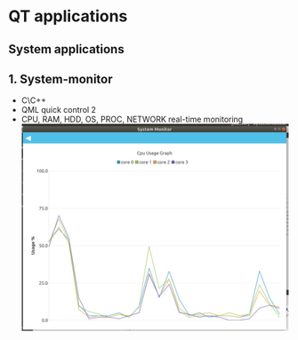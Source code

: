 #  QT applications
## System applications
## 1. System-monitor
* C\С++
* QML quick control 2
* CPU, RAM, HDD, OS, PROC, NETWORK real-time monitoring
![alt text](https://github.com/54markov/QT-projects/blob/master/System-Monitor/pictures/cpu.jpg)
